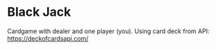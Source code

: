 # Black Jack 

Cardgame with dealer and one player (you).
Using card deck from API: https://deckofcardsapi.com/
